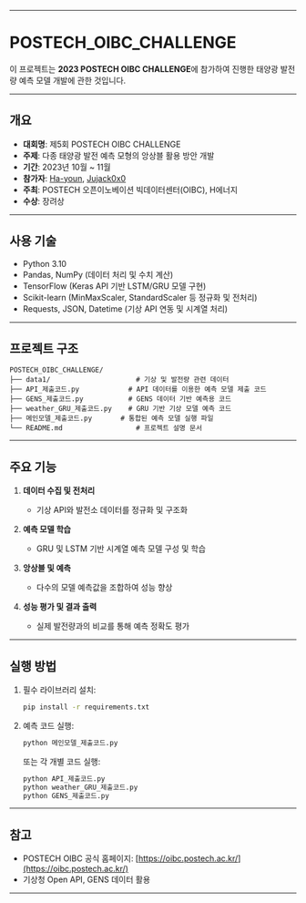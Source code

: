 
---

# POSTECH\_OIBC\_CHALLENGE

이 프로젝트는 **2023 POSTECH OIBC CHALLENGE**에 참가하여 진행한 태양광 발전량 예측 모델 개발에 관한 것입니다.

---

## 개요

* **대회명**: 제5회 POSTECH OIBC CHALLENGE
* **주제**: 다종 태양광 발전 예측 모형의 앙상블 활용 방안 개발
* **기간**: 2023년 10월 \~ 11월
* **참가자**: [Ha-youn](https://github.com/Ha-youn), [Jujack0x0](https://github.com/Jujack0x0)
* **주최**: POSTECH 오픈이노베이션 빅데이터센터(OIBC), H에너지
* **수상**: 장려상

---

## 사용 기술

* Python 3.10
* Pandas, NumPy (데이터 처리 및 수치 계산)
* TensorFlow (Keras API 기반 LSTM/GRU 모델 구현)
* Scikit-learn (MinMaxScaler, StandardScaler 등 정규화 및 전처리)
* Requests, JSON, Datetime (기상 API 연동 및 시계열 처리)

---

## 프로젝트 구조

```
POSTECH_OIBC_CHALLENGE/
├── data1/                     # 기상 및 발전량 관련 데이터
├── API_제출코드.py            # API 데이터를 이용한 예측 모델 제출 코드
├── GENS_제출코드.py           # GENS 데이터 기반 예측용 코드
├── weather_GRU_제출코드.py    # GRU 기반 기상 모델 예측 코드
├── 메인모델_제출코드.py       # 통합된 예측 모델 실행 파일
└── README.md                  # 프로젝트 설명 문서
```

---

## 주요 기능

1. **데이터 수집 및 전처리**

   * 기상 API와 발전소 데이터를 정규화 및 구조화

2. **예측 모델 학습**

   * GRU 및 LSTM 기반 시계열 예측 모델 구성 및 학습

3. **앙상블 및 예측**

   * 다수의 모델 예측값을 조합하여 성능 향상

4. **성능 평가 및 결과 출력**

   * 실제 발전량과의 비교를 통해 예측 정확도 평가

---

## 실행 방법

1. 필수 라이브러리 설치:

   ```bash
   pip install -r requirements.txt
   ```

2. 예측 코드 실행:

   ```bash
   python 메인모델_제출코드.py
   ```

   또는 각 개별 코드 실행:

   ```bash
   python API_제출코드.py
   python weather_GRU_제출코드.py
   python GENS_제출코드.py
   ```

---

## 참고

* POSTECH OIBC 공식 홈페이지: [https://oibc.postech.ac.kr/](https://oibc.postech.ac.kr/)
* 기상청 Open API, GENS 데이터 활용

---
